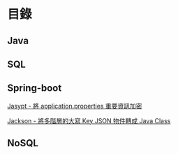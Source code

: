 # 目錄

## Java

## SQL

## Spring-boot

[Jasypt - 將 application.properties 重要資訊加密](./Encode/spring-boot-Jasypt/README.md)

[Jackson - 將多階層的大寫 Key JSON 物件轉成 Java Class](./Json/jacksonDemo/README.md)

## NoSQL
